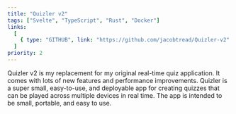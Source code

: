 ```yaml
---
title: "Quizler v2"
tags: ["Svelte", "TypeScript", "Rust", "Docker"]
links:
  [
    { type: "GITHUB", link: "https://github.com/jacobtread/Quizler-v2" },
  ]
priority: 2
---
```


Quizler v2 is my replacement for my original real-time quiz application. It comes with lots of new features and performance improvements. Quizler is a super small, easy-to-use, and deployable app for creating quizzes that can be played across multiple devices in real time. The app is intended to be small, portable, and easy to use.
